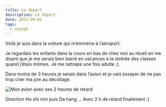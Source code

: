 ```yaml
---
title: Le départ
description: Le départ
date: 2015-09-01
tags:
  - voyage
---
```


Voilà je suis dans la voiture qui m’emmène à l’aéroport.

Je regardais les enfants dans la cours en bas de chez moi au réveil en me disant que je me serais bien barré en vacances à la rentrée des classes quand j’étais mômes. Je me rattrape une fois adulte ;).

Dans moins de 3 heures je serais dans l’avion et je vais essayer de ne pas trop crier ma joie au décollage.

![Mon avion avec ses 2 heures de retard](/img/jpg/tmp_13325-img_20150901_155632-269548611.jpg "Mon avion avec ses 2 heures de retard")

Direction Ho shi min puis Da hang ... Avec 2 h de retard finalement ;)